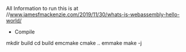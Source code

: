 All Information to run this is at //www.jamesfmackenzie.com/2019/11/30/whats-is-webassembly-hello-world/


* Compile

mkdir build
cd build
emcmake cmake ..
emmake make -j


